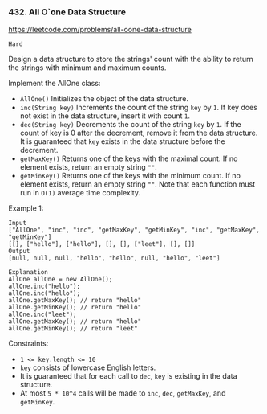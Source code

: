 ### 432. All O`one Data Structure
https://leetcode.com/problems/all-oone-data-structure

`Hard`

Design a data structure to store the strings' count with the ability to return the strings with minimum and maximum counts.

Implement the AllOne class:

* `AllOne()` Initializes the object of the data structure.
* `inc(String key)` Increments the count of the string `key` by `1`. If key does not exist in the data structure, insert it with count `1`.
* `dec(String key)` Decrements the count of the string `key` by `1`. If the count of key is 0 after the decrement, remove it from the data structure. It is guaranteed that `key` exists in the data structure before the decrement.
* `getMaxKey()` Returns one of the keys with the maximal count. If no element exists, return an empty string `""`.
* `getMinKey()` Returns one of the keys with the minimum count. If no element exists, return an empty string `""`.
Note that each function must run in `O(1)` average time complexity.

 

Example 1:

```
Input
["AllOne", "inc", "inc", "getMaxKey", "getMinKey", "inc", "getMaxKey", "getMinKey"]
[[], ["hello"], ["hello"], [], [], ["leet"], [], []]
Output
[null, null, null, "hello", "hello", null, "hello", "leet"]

Explanation
AllOne allOne = new AllOne();
allOne.inc("hello");
allOne.inc("hello");
allOne.getMaxKey(); // return "hello"
allOne.getMinKey(); // return "hello"
allOne.inc("leet");
allOne.getMaxKey(); // return "hello"
allOne.getMinKey(); // return "leet"
```

Constraints:

* `1 <= key.length <= 10`
* `key` consists of lowercase English letters.
* It is guaranteed that for each call to `dec`, `key` is existing in the data structure.
* At most `5 * 10^4` calls will be made to `inc`, `dec`, `getMaxKey`, and `getMinKey`.